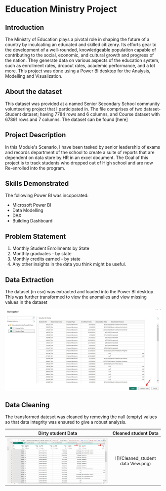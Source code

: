 # Education Ministry Project
## Introduction
The Ministry of Education plays a pivotal role in shaping the future of a country by inculcating an educated and skilled citizenry. Its efforts gear to the development of a well-rounded, knowledgeable population capable of contributing to the social, economic, and cultural growth and progress of the nation.
They generate data on various aspects of the education system, such as enrollment rates, dropout rates, academic performance, and a lot more. 
This project was done using a Power BI desktop for the Analysis, Modelling and Visualization.
## About the dataset
This dataset was provided at a named Senior Secondary School community volunteering project that I participated in. The file comprises of two dataset- Student dataset; having 7784 rows and 6 columns,  and Course dataset with 67891 rows and 7 columns.
The dataset can be found [here]
## Project Description
In this Module's Scenario, I have been tasked by senior leadership of exams and records department of the school to create a suite of reports that are dependent on data store by HR in an excel document. The Goal of this project is to track students who dropped out of High school and are now Re-enrolled into the program. 

## Skills Demonstrated
The following Power BI was incoporated:
- Microsoft Power BI 
- Data Modelling
- DAX
- Building Dashboard

## Problem Statement
1. Monthly Student Enrollments by State
2. Monthly graduates - by state
3. Monthly credits earned - by state
4. Any other insights in the data you think might be useful.
## Data Extraction 
The dataset (in csv) was extracted and loaded into the Power BI desktop. This was further transformed to view the anomalies and view missing values in the dataset 

![](https://github.com/AzeezOdekunle/Education-Ministry-Project/blob/main/Solution/Data%20Extraction.jpg)

## Data Cleaning
The transformed dateset was cleaned by removing the null (empty) values so that data integrity was ensured to give a robust analysis.

Dirty student Data                 |  Cleaned student Data
:---------------------------------:|:---------------------------------------:
![](dirty_student_data.png)       |  ![](Cleaned_student data View.png)

